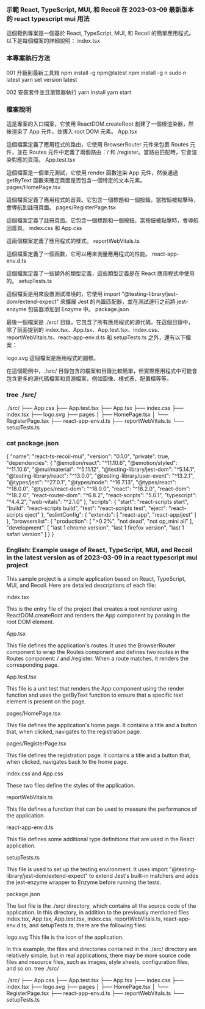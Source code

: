 ### 示範 React, TypeScript, MUI, 和 Recoil 在 2023-03-09 最新版本的 react typescript mui 用法
這個範例專案是一個基於 React, TypeScript, MUI, 和 Recoil 的簡單應用程式。以下是每個檔案的詳細說明：
index.tsx

### 本專案執行方法
001 升級到最新工具箱
npm install -g npm@latest
npm install -g n
sudo n latest
yarn set version latest

002 安裝套件並且瀏覽器執行
yarn install
yarn start

### 檔案說明
這是專案的入口檔案，它使用 ReactDOM.createRoot 創建了一個根渲染器，然後渲染了 App 元件，並傳入 root DOM 元素。
App.tsx

這個檔案定義了應用程式的路由，它使用 BrowserRouter 元件來包裹 Routes 元件，並在 Routes 元件中定義了兩個路由：/ 和 /register。當路由匹配時，它會渲染對應的頁面。
App.test.tsx

這個檔案是一個單元測試，它使用 render 函數渲染 App 元件，然後通過 getByText 函數來確定頁面是否包含一個特定的文本元素。
pages/HomePage.tsx

這個檔案定義了應用程式的首頁。它包含一個標題和一個按鈕，當按鈕被點擊時，會導航到註冊頁面。
pages/RegisterPage.tsx

這個檔案定義了註冊頁面。它包含一個標題和一個按鈕，當按鈕被點擊時，會導航回首頁。
index.css 和 App.css

這兩個檔案定義了應用程式的樣式。
reportWebVitals.ts

這個檔案定義了一個函數，它可以用來測量應用程式的性能。
react-app-env.d.ts

這個檔案定義了一些額外的類型定義，這些類型定義是在 React 應用程式中使用的。
setupTests.ts

這個檔案是用來設置測試環境的，它使用 import "@testing-library/jest-dom/extend-expect" 來擴展 Jest 的內置匹配器，並在測試運行之前將 jest-enzyme 包裝器添加到 Enzyme 中。
package.json

最後一個檔案是 ./src/ 目錄，它包含了所有應用程式的源代碼。在這個目錄中，除了前面提到的 index.tsx、App.tsx、App.test.tsx、index.css、reportWebVitals.ts、react-app-env.d.ts 和 setupTests.ts 之外，還有以下檔案：

logo.svg
這個檔案是應用程式的圖標。

在這個範例中，./src/ 目錄包含的檔案和目錄比較簡單，但實際應用程式中可能會包含更多的源代碼檔案和資源檔案，例如圖像、樣式表、配置檔等等。

### tree ./src/
./src/
├── App.css
├── App.test.tsx
├── App.tsx
├── index.css
├── index.tsx
├── logo.svg
├── pages
│   ├── HomePage.tsx
│   └── RegisterPage.tsx
├── react-app-env.d.ts
├── reportWebVitals.ts
└── setupTests.ts

### cat package.json 
{
  "name": "react-ts-recoil-mui",
  "version": "0.1.0",
  "private": true,
  "dependencies": {
    "@emotion/react": "^11.10.6",
    "@emotion/styled": "^11.10.6",
    "@mui/material": "^5.11.12",
    "@testing-library/jest-dom": "^5.14.1",
    "@testing-library/react": "^13.0.0",
    "@testing-library/user-event": "^13.2.1",
    "@types/jest": "^27.0.1",
    "@types/node": "^16.7.13",
    "@types/react": "^18.0.0",
    "@types/react-dom": "^18.0.0",
    "react": "^18.2.0",
    "react-dom": "^18.2.0",
    "react-router-dom": "^6.8.2",
    "react-scripts": "5.0.1",
    "typescript": "^4.4.2",
    "web-vitals": "^2.1.0"
  },
  "scripts": {
    "start": "react-scripts start",
    "build": "react-scripts build",
    "test": "react-scripts test",
    "eject": "react-scripts eject"
  },
  "eslintConfig": {
    "extends": [
      "react-app",
      "react-app/jest"
    ]
  },
  "browserslist": {
    "production": [
      ">0.2%",
      "not dead",
      "not op_mini all"
    ],
    "development": [
      "last 1 chrome version",
      "last 1 firefox version",
      "last 1 safari version"
    ]
  }
}

### English: Example usage of React, TypeScript, MUI, and Recoil in the latest version as of 2023-03-09 in a react typescript mui project

This sample project is a simple application based on React, TypeScript, MUI, and Recoil. Here are detailed descriptions of each file:

index.tsx

This is the entry file of the project that creates a root renderer using ReactDOM.createRoot and renders the App component by passing in the root DOM element.

App.tsx

This file defines the application's routes. It uses the BrowserRouter component to wrap the Routes component and defines two routes in the Routes component: / and /register. When a route matches, it renders the corresponding page.

App.test.tsx

This file is a unit test that renders the App component using the render function and uses the getByText function to ensure that a specific text element is present on the page.

pages/HomePage.tsx

This file defines the application's home page. It contains a title and a button that, when clicked, navigates to the registration page.

pages/RegisterPage.tsx

This file defines the registration page. It contains a title and a button that, when clicked, navigates back to the home page.

index.css and App.css

These two files define the styles of the application.

reportWebVitals.ts

This file defines a function that can be used to measure the performance of the application.

react-app-env.d.ts

This file defines some additional type definitions that are used in the React application.

setupTests.ts

This file is used to set up the testing environment. It uses import "@testing-library/jest-dom/extend-expect" to extend Jest's built-in matchers and adds the jest-enzyme wrapper to Enzyme before running the tests.

package.json

The last file is the ./src/ directory, which contains all the source code of the application. In this directory, in addition to the previously mentioned files index.tsx, App.tsx, App.test.tsx, index.css, reportWebVitals.ts, react-app-env.d.ts, and setupTests.ts, there are the following files:

logo.svg
This file is the icon of the application.

In this example, the files and directories contained in the ./src/ directory are relatively simple, but in real applications, there may be more source code files and resource files, such as images, style sheets, configuration files, and so on.
tree ./src/

./src/
├── App.css
├── App.test.tsx
├── App.tsx
├── index.css
├── index.tsx
├── logo.svg
├── pages
│ ├── HomePage.tsx
│ └── RegisterPage.tsx
├── react-app-env.d.ts
├── reportWebVitals.ts
└── setupTests.ts